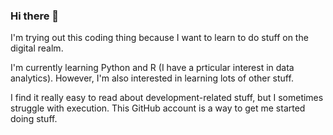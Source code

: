 ### Hi there 👋

<!--
**ralt46/ralt46** is a ✨ _special_ ✨ repository because its `README.md` (this file) appears on your GitHub profile.

Here are some ideas to get you started:

- 🔭 I’m currently working on ...
- 🌱 I’m currently learning ...
- 👯 I’m looking to collaborate on ...
- 🤔 I’m looking for help with ...
- 💬 Ask me about ...
- 📫 How to reach me: ...
- 😄 Pronouns: ...
- ⚡ Fun fact: ...
-->
I'm trying out this coding thing because I want to learn to do stuff on the digital realm.  
  
I'm currently learning Python and R (I have a prticular interest in data analytics). However, I'm also interested in learning lots of other stuff.  
  
I find it really easy to read about development-related stuff, but I sometimes struggle with execution. This GitHub account is a way to get me started doing stuff.
